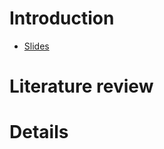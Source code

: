 # Introduction

* [Slides](https://docs.google.com/presentation/d/1S92j5_p6zfuZn6WuSRQJdWBKCq2LlSWx18qzQC8IFJM/edit?usp=sharing)

# Literature review

# Details
